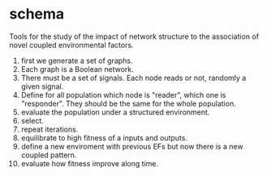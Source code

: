 # schema
Tools for the study of the impact of network structure to the association of novel coupled environmental factors.    

1. first we generate a set of graphs.  
2. Each graph is a Boolean network.   
3. There must be a set of signals. Each node reads or not, randomly a given signal.  
4. Define for all population which node is "reader", which one is "responder". They should be the same for the whole population.  
5. evaluate the population under a structured environment.  
6. select.  
7. repeat iterations.  
8. equilibrate to high fitness of a inputs and outputs.  
9. define a new enviroment with previous EFs but now there is a new coupled pattern.  
10. evaluate how fitness improve along time.  

